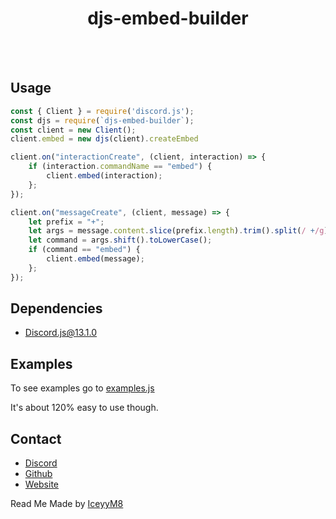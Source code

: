 <h1 align="center">djs-embed-builder</h1>
<br></br>

## Usage
```js
const { Client } = require('discord.js');
const djs = require(`djs-embed-builder`);
const client = new Client();
client.embed = new djs(client).createEmbed

client.on("interactionCreate", (client, interaction) => {
    if (interaction.commandName == "embed") {
        client.embed(interaction);
    };
});

client.on("messageCreate", (client, message) => {
    let prefix = "+";
    let args = message.content.slice(prefix.length).trim().split(/ +/g);
    let command = args.shift().toLowerCase();
    if (command == "embed") {
        client.embed(message);
    };
});
```


## Dependencies 
* [Discord.js@13.1.0](https://npmjs.com/package/discord.js)

## Examples
To see examples go to [examples.js](https://github.com/braxtongpoll/djs-embed-builder/blob/main/src/examples.js)

It's about 120% easy to use though.

## Contact 
* [Discord](https://plutothe.dev/discord)
* [Github](https://github.com/braxtongpoll)
* [Website](https://plutothe.dev/)

Read Me Made by [IceyyM8](https://iceyym8.dev)
